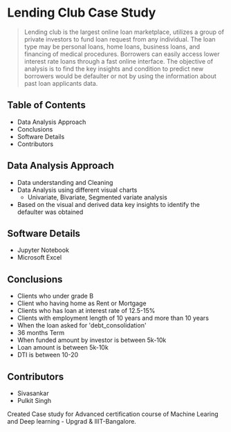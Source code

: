 # Lending Club Case Study
> Lending club is the largest online loan marketplace, utilizes a group
of private investors to fund loan request from any individual. The
loan type may be personal loans, home loans, business loans, and
financing of medical procedures.
Borrowers can easily access lower interest rate loans through a fast
online interface.
The objective of analysis is to find the key insights and condition to
predict new borrowers would be defaulter or not by using the
information about past loan applicants data.


## Table of Contents
* Data Analysis Approach
* Conclusions
* Software Details
* Contributors

<!-- You can include any other section that is pertinent to your problem -->


## Data Analysis Approach
- Data understanding and Cleaning
- Data Analysis using different visual charts
    - Univariate, Bivariate, Segmented variate analysis
- Based on the visual and derived data key insights to identify the defaulter was obtained

## Software Details
- Jupyter Notebook
- Microsoft Excel

## Conclusions
- Clients who under grade B
- Client who having home as Rent or Mortgage
- Clients who has loan at interest rate of 12.5-15%
- Clients with employment length of 10 years and more than 10 years
- When the loan asked for 'debt_consolidation'
- 36 months Term
- When funded amount by investor is between 5k-10k
- Loan amount is between 5k-10k
- DTI is between 10-20


## Contributors
- Sivasankar
- Pulkit Singh

Created Case study for Advanced certification course of Machine Learing and Deep learning - Upgrad & IIIT-Bangalore.

